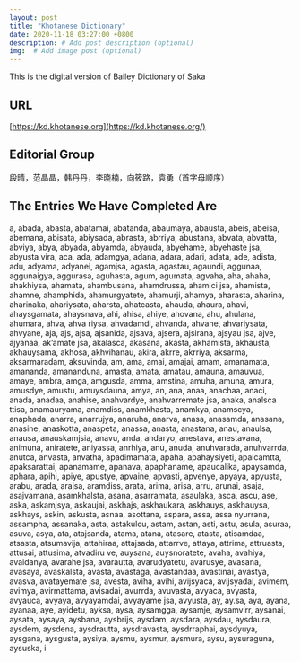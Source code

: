```yaml
---
layout: post
title: "Khotanese Dictionary"
date: 2020-11-18 03:27:00 +0800
description: # Add post description (optional)
img:  # Add image post (optional)
---
```


This is the digital version of Bailey Dictionary of Saka

## URL

[https://kd.khotanese.org](https://kd.khotanese.org/)

## Editorial Group

段晴，范晶晶，韩丹丹，李晓楠，向筱路，袁勇（首字母顺序）

## The Entries We Have Completed Are

a, abada, abasta, abatamai, abatanda, abaumaya, abausta, abeis, abeisa, abemana, abisata, abiysada, abrasta, abrriya, abustana, abvata, abvatta, abviya, abya, abyada, abyamda, abyauda, abyehame, abyehaste jsa, abyusta vira, aca, ada, adamgya, adana, adara, adari, adata, ade, adista, adu, adyama, adyanei, agamjsa, agasta, agastau, agaundi, aggunaa, aggunaigya, aggurasa, aguhasta, agum, agumata, agvaha, aha, ahaha, ahakhiysa, ahamata, ahambusana, ahamdrussa, ahamici jsa, ahamista, ahamne, ahamphida, ahamurgyatete, ahamurji, ahamya, aharasta, aharina, aharinaka, ahariysata, aharsta, ahatcasta, ahauda, ahaura, ahavi, ahaysgamata, ahaysnava, ahi, ahisa, ahiye, ahovana, ahu, ahulana, ahumara, ahva, ahva riysa, ahvadamdi, ahvanda, ahvane, ahvariysata, ahvyane, aja, ajs, ajsa, ajsanida, ajsava, ajsera, ajsirana, ajsyau jsa, ajve, ajyanaa, ak’amate jsa, akalasca, akasana, akasta, akhamista, akhausta, akhauysama, akhosa, akhvihanau, akira, akrre, akrriya, aksarma, aksarmaradam, aksuvinda, am, ama, amai, amajai, amam, amanamata, amananda, amananduna, amasta, amata, amatau, amauna, amauvua, amaye, ambra, amga, amgusda, amma, amstina, amuha, amuna, amura, amusdye, amustu, amuysdauna, amya, an, ana, anaa, anachaa, anaci, anada, anadaa, anahise, anahvardye, anahvarremate jsa, anaka, analsca ttisa, anamauryama, anamdiss, anamkhasta, anamkya, anamscya, anaphada, anarra, anarrujya, anaruha, anarva, anasa, anasamda, anasana, anasine, anaskotta, anaspeta, anassa, anasta, anastana, anau, anaulsa, anausa, anauskamjsia, anavu, anda, andaryo, anestava, anestavana, animuna, aniratete, aniyassa, anrhiya, anu, anuda, anuhvarada, anuhvarrda, anutca, anvasta, anvatha, apadimamata, apaha, apahaysiyeti, apaicamtta, apaksarattai, apanamame, apanava, apaphaname, apaucalika, apaysamda, aphara, apihi, apiye, apustye, apvaine, apvasti, apvenye, apyaya, apyusta, arabu, arada, arajsa, aramdiss, arata, arima, arisa, arru, arunai, asaja, asajvamana, asamkhalsta, asana, asarramata, asaulaka, asca, ascu, ase, aska, askamjsya, askaujai, askhajs, askhaukara, askhauys, askhauysa, askhays, askin, askusta, asnaa, asottana, aspara, assa, assa nyurrana, assampha, assanaka, asta, astakulcu, astam, astan, asti, astu, asula, asuraa, asuva, asya, ata, atajsanda, atama, atana, atasare, atasta, atisamdaa, atsasta, atsumavija, attahiraa, attajsada, attarrve, attaya, attrima, attruasta, attusai, attusima, atvadiru ve, auysana, auysnoratete, avaha, avahiya, avaidanya, avarahe jsa, avarautta, avarudyatetu, avarusye, avasana, avasaya, avaskalsta, avasta, avastaga, avastandaa, avastinai, avastya, avasva, avatayemate jsa, avesta, aviha, avihi, avijsyaca, avijsyadai, avimem, avimya, avirmattama, avisadai, avurrda, avuvasta, avyaca, avyasta, avyauca, avyaya, avyayamdai, avyayame jsa, avyusta, ay, ay.sa, aya, ayana, ayanaa, aye, ayidetu, ayksa, aysa, aysamgga, aysamje, aysamvirr, aysanai, aysata, aysaya, aysbana, aysbrijs, aysdam, aysdara, aysdau, aysdaura, aysdem, aysdena, aysdrautta, aysdravasta, aysdrraphai, aysdyuya, aysgana, aysgusta, aysiya, aysmu, aysmur, aysmura, aysu, aysuraguna, aysuska, i